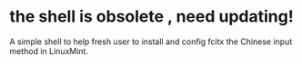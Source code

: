 # the shell is obsolete , need updating!
 
 A simple shell to help fresh user to install and config fcitx the Chinese input method in LinuxMint.
